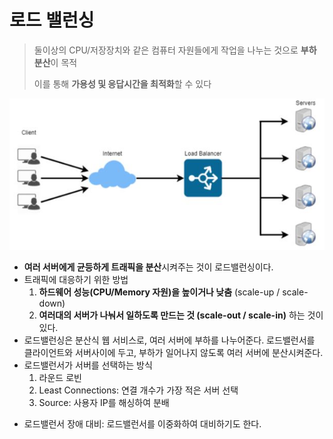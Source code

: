 # 로드 밸런싱

> 둘이상의 CPU/저장장치와 같은 컴퓨터 자원들에게 작업을 나누는 것으로 **부하분산**이 목적
>
> 이를 통해 **가용성 및 응답시간을 최적화**할 수 있다

![](image/load_balancing.JPG)

* **여러 서버에게 균등하게 트래픽을 분산**시켜주는 것이 로드밸런싱이다.
* 트래픽에 대응하기 위한 방법
  1. **하드웨어 성능(CPU/Memory 자원)을 높이거나 낮춤** (scale-up / scale-down)
  2. **여러대의 서버가 나눠서 일하도록 만드는 것 (scale-out / scale-in)** 하는 것이 있다. 
* 로드밸런싱은 분산식 웹 서비스로, 여러 서버에 부하를 나누어준다. 로드밸런서를 클라이언트와 서버사이에 두고, 부하가 일어나지 않도록 여러 서버에 분산시켜준다. 
* 로드밸런서가 서버를 선택하는 방식
  1. 라운드 로빈
  2. Least Connections: 연결 개수가 가장 적은 서버 선택
  3. Source: 사용자 IP를 해싱하여 분배

- 로드밸런서 장애 대비: 로드밸런서를 이중화하여 대비하기도 한다.
